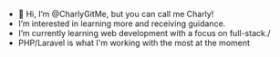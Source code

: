 - 👋 Hi, I’m @CharlyGitMe, but you can call me Charly!
- I’m interested in learning more and receiving guidance.
- I’m currently learning web development with a focus on full-stack./
- PHP/Laravel is what I'm working with the most at the moment
<!---
CharlyGitMe/CharlyGitMe is a ✨ special ✨ repository because its `README.md` (this file) appears on your GitHub profile.
You can click the Preview link to take a look at your changes.
--->
